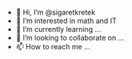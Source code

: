 - 👋 Hi, I’m @sigaretkretek
- 👀 I’m interested in math and IT
- 🌱 I’m currently learning ...
- 💞️ I’m looking to collaborate on ...
- 📫 How to reach me ...

<!---
sigaretkretek/sigaretkretek is a ✨ special ✨ repository because its `README.md` (this file) appears on your GitHub profile.
You can click the Preview link to take a look at your changes.
--->
